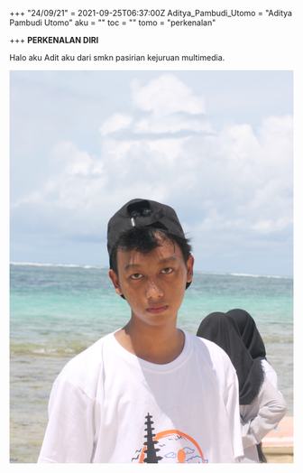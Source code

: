 +++
"24/09/21" = 2021-09-25T06:37:00Z
Aditya_Pambudi_Utomo = "Aditya Pambudi Utomo"
aku = ""
toc = ""
tomo = "perkenalan"

+++
**PERKENALAN DIRI**

Halo aku Adit aku dari smkn pasirian kejuruan multimedia.

![](/uploads/lap.jpg)